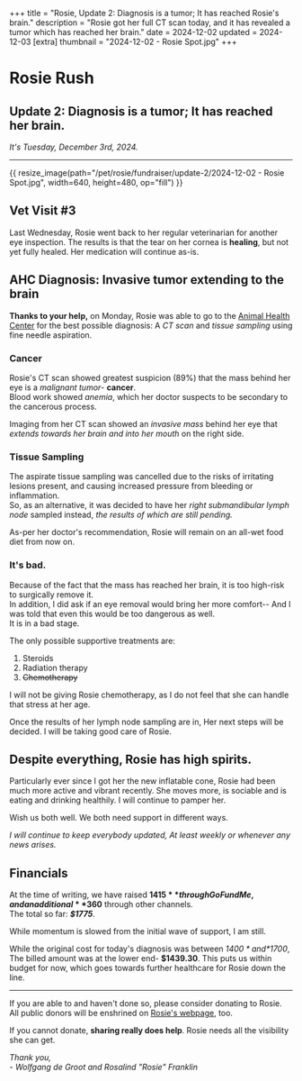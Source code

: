 +++
title = "Rosie, Update 2: Diagnosis is a tumor; It has reached Rosie's brain."
description = "Rosie got her full CT scan today, and it has revealed a tumor which has reached her brain."
date =  2024-12-02
updated = 2024-12-03
[extra]
thumbnail =   "2024-12-02 - Rosie Spot.jpg"
+++
# Rosie Rush
## Update 2: Diagnosis is a tumor; It has reached her brain.
*It's Tuesday, December 3rd, 2024.*
<hr>

{{ resize_image(path="/pet/rosie/fundraiser/update-2/2024-12-02 - Rosie Spot.jpg", width=640, height=480, op="fill") }}

## Vet Visit #3
Last Wednesday,
Rosie went back to her regular veterinarian for another eye inspection.
The results is that the tear on her cornea is **healing**,
but not yet fully healed. Her medication will continue as-is.

## AHC Diagnosis: Invasive tumor extending to the brain
**Thanks to your help,** on Monday,
Rosie was able to go to
the [Animal Health Center](https://www.vetmed.msstate.edu/clinics-locations/animal-health-center)
for the best possible diagnosis:
A *CT scan* and *tissue sampling* using fine needle aspiration.

### Cancer
Rosie's CT scan showed greatest suspicion (89%)
that the mass behind her eye is a *malignant tumor*- **cancer**.\
Blood work showed *anemia*,
which her doctor suspects to be secondary to the cancerous process.

Imaging from her CT scan showed
an *invasive mass* behind her eye that
*extends towards her brain and into her mouth* on the right side.

### Tissue Sampling
The aspirate tissue sampling was cancelled
due to the risks of irritating lesions present,
and causing increased pressure from bleeding or inflammation.\
So, as an alternative,
it was decided to have her *right submandibular lymph node* sampled instead,
*the results of which are still pending.*

As-per her doctor's recommendation,
Rosie will remain on an all-wet food diet from now on.

### It's bad.
Because of the fact that the mass has reached her brain,
it is too high-risk to surgically remove it.\
In addition,
I did ask if an eye removal would bring her more comfort--
And I was told that even this would be too dangerous as well.\
It is in a bad stage.

The only possible supportive treatments are:
1. Steroids
2. Radiation therapy
3. ~~Chemotherapy~~

I will not be giving Rosie chemotherapy,
as I do not feel that she can handle that stress at her age.

Once the results of her lymph node sampling are in,
Her next steps will be decided.
I will be taking good care of Rosie.

## Despite everything, Rosie has high spirits.
Particularly ever since I got her the new inflatable cone,
Rosie had been much more active and vibrant recently.
She moves more, is sociable and is eating and drinking healthily.
I will continue to pamper her.

Wish us both well.
We both need support in different ways.

*I will continue to keep everybody updated,*
*At least weekly or whenever any news arises.*

## Financials
At the time of writing,
we have raised **$1415** through GoFundMe,
and an additional **$360** through other channels.\
The total so far: ***$1775***.

While momentum is slowed from the initial wave of support,
I am still.

While the original cost for today's diagnosis was between *$1400* and *$1700*,
The billed amount was at the lower end- **$1439.30**.
This puts us within budget for now,
which goes towards further healthcare for Rosie down the line.

<hr>

If you are able to and haven't done so,
please consider donating to Rosie. \
All public donors will be enshrined on [Rosie's webpage](/pet/rosie), too.

If you cannot donate, **sharing really does help**.
Rosie needs all the visibility she can get.

<div class="gfm-embed medium" data-url="https://www.gofundme.com/f/rosie-rush/widget/medium?sharesheet=fundraiser sidebar&attribution_id=sl:6ed2a14d-1dc1-4871-b12a-457ce5dc49f7"></div><script defer src="https://www.gofundme.com/static/js/embed.js"></script>

_Thank you,_ \
_- Wolfgang de Groot and Rosalind "Rosie" Franklin_

